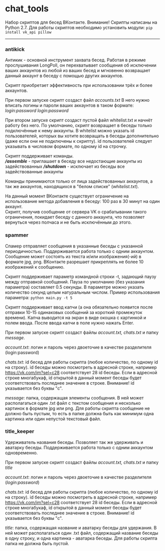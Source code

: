 # chat_tools
Набор скриптов для бесед ВКонтакте.
Внимание! Скрипты написаны на Python 2.7.
Для работы скриптов необходимо установить модули:
`pip install vk_api pillow`
***
### antikick
Антикик - основной инструмент захвата бесед. Работая в режиме прослушивания LongPoll, он перехватывает сообщения об исключении ваших аккаунтов из любой из ваших бесед и мгновенно возвращает данный аккаунт в беседу с помощью других аккаунтов.   

Скрипт приобретает эффективность при использовании трёх и более аккаунтов. 

При первом запуске скрипт создаст файл _accounts.txt_ 
В него нужно вписать логины и пароли ваших аккаунтов в таком формате: 
_login:password 
login:password_ 

При втором запуске скрипт создаст пустой файл whitelist.txt и начнёт работу без него. 
По умолчанию, скрипт возвращает в беседы только подключённые к нему аккаунты. В whitelist можно указать id пользователей, которых вы хотите возвращать в беседы дополнительно (даже если они не подключены к скрипту). id пользователей следует указывать в числовом формате, по одному id на строчку. 

Скрипт поддерживает команды.  
***/assemble*** - приглашает в беседу все недостающие аккаунты из задействованных 
***/shutdown*** - исключает из беседы все задействованные аккаунты 

Команды принимаются только от лица задействованных аккаунтов, а так же аккаунтов, находящихся в "белом списке" (_whitelist.txt_). 
  
На данный момент ВКонтакте существует ограничение на использование метода добавления в беседу: 100 раз в 30 минут на один аккаунт.  
Скрипт, получив сообщение от сервера VK о срабатывании такого ограничения, покидает беседу с данного аккаунта, что позволяет вернуться через полчаса и не быть исключённым до этого.  

### spammer
Спамер отправляет сообщения в указанные беседы с указанной периодичностью. 
Поддерживается работа только с одним аккаунтом. 
Сообщение может состоять из текста и/или изображения(-ий) в формате jpg, png. ВКонтакте разрешает прикреплять не более 10 изображений к сообщению.  

Скрипт поддерживает параметр командной строки -t, задающий паузу между отправкой сообщений. Пауза по умолчанию (без указания параметра) составляет 0.5 секунды. В параметре можно указать количество секунд целым натуральным числом. 
Пример использования параметра:
`python main.py -t 5`


Скрипт поддерживает ввод капчи (а она обязательно появится после отправки 10-15 одинаковых сообщений за короткий промежуток времени). Капча выводится на экран в виде окошка с картинкой и полем ввода. После ввода капчи в поле нужно нажать Enter. 

При первом запуске скрипт создаст файлы _account.txt, chats.txt_ и папку _message_. 

_account.txt_: логин и пароль через двоеточие в качестве разделителя (login:password) 

_chats.txt_: id бесед для работы скрипта (любое количество, по одному id на строку). id беседы можно посмотреть в адресной строке, например https://vk.com/im?sel=c28 соответствует 28 id беседы. Если в адресной строке многабукаф, id открытой в данный момент беседы будет соответствовать последнее значение в строке. Внимание! id указывается без буквы "c". 

_message_: папка, содержащая элементы сообщения. В ней может располагаться один .txt файл с текстом сообщения и несколько картинок в формате jpg или png. Для работы скрипта сообщение не должно быть пустым, то есть в папке должна быть как минимум одна картинка или один непустой текстовый файл.  


### title_keeper
Удерживатель названия беседы. Позволяет так же удерживать и аватарку беседы. 
Поддерживается работа только с одним аккаунтом одновременно. 

При первом запуске скрипт создаст файлы _account.txt, chats.txt_ и папку _title_ 

_account.txt_: логин и пароль через двоеточие в качестве разделителя (_login:password_) 

_chats.txt_: id бесед для работы скрипта (любое количество, по одному id на строку). id беседы можно посмотреть в адресной строке, например https://vk.com/im?sel=c28 соответствует 28 id беседы. Если в адресной строке многабукаф, id открытой в данный момент беседы будет соответствовать последнее значение в строке. Внимание! id указывается без буквы "c". 

_title_: папка, содержащая название и аватарку беседы для удержания. В ней может располагаться один .txt файл, содержащий название беседы в одну строку, и одна картинка - аватарка беседы. Для работы скрипта папка не должна быть пустой.
